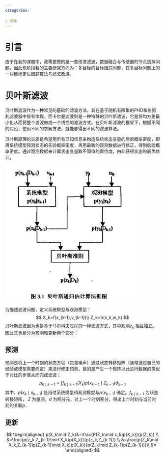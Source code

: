```yaml
---
categories:

- 滤波
---
```




# 引言

由于在我的课题中，我需要做的是一些改进滤波，数据融合与传感器的节点选择问题，因此现阶段我的主要研究方向为：多目标的目标跟踪问题，在多目标问题上的一些目标定位跟踪算法与滤波改进。

# 贝叶斯滤波

贝叶斯滤波作为一种常见的基础的滤波方法，其在基于随机有限集的PHD和伯努利滤波器中皆有体现，而卡尔曼滤波则是一种特殊的贝叶斯滤波，它是将均方差最小化从而将整个滤波做成一个线性的滤波方式。在贝叶斯滤波的框架下，根据不同的假设，使用不同的求解方法，就能够得出不同的滤波算法。

贝叶斯原理的实质是希望用所有已知信息来构造系统状态变量的后验概率密度，即用系统模型预测状态的先验概率密度，再用最新的观测数据进行修正，得到后验概率密度。通过观测数据来计算状态变量取不同值的置信度，由此获得状态的最优估计。

![bayes filter](./public/image/bayes.jpg)

为描述滤波问题，定义系统模型与观测模型：
$$
X_k=f(x_{k-1},v_{k-1})\\ 
Z_k=h(x_k,w_k)
$$
贝叶斯滤波因为也是基于马尔科夫过程的一种滤波方式，其中观测$z_k$ 相互独立。因此其也是分为预测和更新两个部分：

## 预测

预测是将上一个时刻的状态方程（包含噪声）通过状态转移矩阵（通常通过自己的经验或模型需要而定）来进行修正预测，目的是产生一个矩阵以此进行数据的类似于对比的步骤从而完成滤波；
$$
p_{k\mid k-1}=\int f_{k\mid k-1}(X_k)p(x_{k-1}\mid Z_{k-1})\mathrm{d}_{x-1}
$$
其中，$p(x_k\mid x_{k-1})$ 是用过系统模型和观测模型与$p(v_{k-1})$ 确定。$f_{k\mid k-1}$ 为状态转移矩阵， $Z$ 为量测，$d$ 为积分元，对上一个时刻积分，得出上个时刻与当前时刻的关联$p$ .

##  更新

$$
\begin{aligned}
p(X_k\mid Z_k)&=\frac{P(Z_k\mid x_k)p(X_k)}{p(Z_k)}     \\
&=\frac{p(z_k,Z_{k-1}\mid X_k)p(X_k)}{p(z_k,Z_{k-1})}    \\
&=\frac{p(Z_k\mid X_k,Z_{k-1})p(Z_{k-1}\mid X_k)p(X_k)}{p(Z_k\mid Z_{k-1}p(Z_{k-1}))}\\
&=
\end{aligned}
$$

















